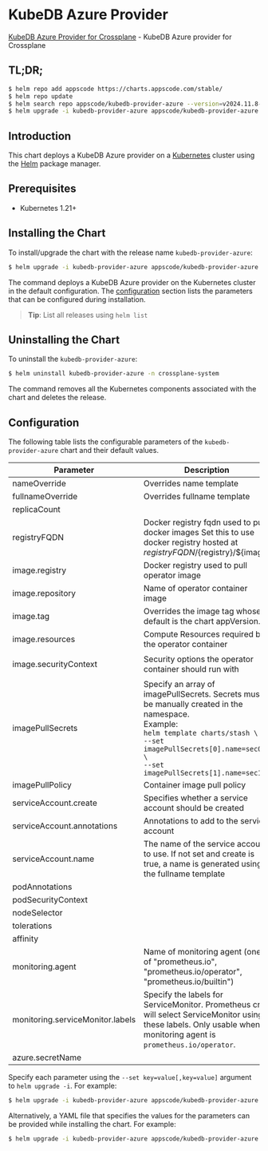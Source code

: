 # KubeDB Azure Provider

[KubeDB Azure Provider for Crossplane](https://github.com/kubedb/provider-azure) - KubeDB Azure provider for Crossplane

## TL;DR;

```bash
$ helm repo add appscode https://charts.appscode.com/stable/
$ helm repo update
$ helm search repo appscode/kubedb-provider-azure --version=v2024.11.8-rc.0
$ helm upgrade -i kubedb-provider-azure appscode/kubedb-provider-azure -n crossplane-system --create-namespace --version=v2024.11.8-rc.0
```

## Introduction

This chart deploys a KubeDB Azure provider on a [Kubernetes](http://kubernetes.io) cluster using the [Helm](https://helm.sh) package manager.

## Prerequisites

- Kubernetes 1.21+

## Installing the Chart

To install/upgrade the chart with the release name `kubedb-provider-azure`:

```bash
$ helm upgrade -i kubedb-provider-azure appscode/kubedb-provider-azure -n crossplane-system --create-namespace --version=v2024.11.8-rc.0
```

The command deploys a KubeDB Azure provider on the Kubernetes cluster in the default configuration. The [configuration](#configuration) section lists the parameters that can be configured during installation.

> **Tip**: List all releases using `helm list`

## Uninstalling the Chart

To uninstall the `kubedb-provider-azure`:

```bash
$ helm uninstall kubedb-provider-azure -n crossplane-system
```

The command removes all the Kubernetes components associated with the chart and deletes the release.

## Configuration

The following table lists the configurable parameters of the `kubedb-provider-azure` chart and their default values.

|            Parameter             |                                                                                                            Description                                                                                                             |                                                                                            Default                                                                                             |
|----------------------------------|------------------------------------------------------------------------------------------------------------------------------------------------------------------------------------------------------------------------------------|------------------------------------------------------------------------------------------------------------------------------------------------------------------------------------------------|
| nameOverride                     | Overrides name template                                                                                                                                                                                                            | <code>""</code>                                                                                                                                                                                |
| fullnameOverride                 | Overrides fullname template                                                                                                                                                                                                        | <code>""</code>                                                                                                                                                                                |
| replicaCount                     |                                                                                                                                                                                                                                    | <code>1</code>                                                                                                                                                                                 |
| registryFQDN                     | Docker registry fqdn used to pull docker images Set this to use docker registry hosted at ${registryFQDN}/${registry}/${image}                                                                                                     | <code>ghcr.io</code>                                                                                                                                                                           |
| image.registry                   | Docker registry used to pull operator image                                                                                                                                                                                        | <code>kubedb</code>                                                                                                                                                                            |
| image.repository                 | Name of operator container image                                                                                                                                                                                                   | <code>provider-azure</code>                                                                                                                                                                    |
| image.tag                        | Overrides the image tag whose default is the chart appVersion.                                                                                                                                                                     | <code>""</code>                                                                                                                                                                                |
| image.resources                  | Compute Resources required by the operator container                                                                                                                                                                               | <code>{}</code>                                                                                                                                                                                |
| image.securityContext            | Security options the operator container should run with                                                                                                                                                                            | <code>{"allowPrivilegeEscalation":false,"capabilities":{"drop":["ALL"]},"readOnlyRootFilesystem":true,"runAsNonRoot":true,"runAsUser":65534,"seccompProfile":{"type":"RuntimeDefault"}}</code> |
| imagePullSecrets                 | Specify an array of imagePullSecrets. Secrets must be manually created in the namespace. <br> Example: <br> `helm template charts/stash \` <br> `--set imagePullSecrets[0].name=sec0 \` <br> `--set imagePullSecrets[1].name=sec1` | <code>[]</code>                                                                                                                                                                                |
| imagePullPolicy                  | Container image pull policy                                                                                                                                                                                                        | <code>Always</code>                                                                                                                                                                            |
| serviceAccount.create            | Specifies whether a service account should be created                                                                                                                                                                              | <code>true</code>                                                                                                                                                                              |
| serviceAccount.annotations       | Annotations to add to the service account                                                                                                                                                                                          | <code>{}</code>                                                                                                                                                                                |
| serviceAccount.name              | The name of the service account to use. If not set and create is true, a name is generated using the fullname template                                                                                                             | <code>""</code>                                                                                                                                                                                |
| podAnnotations                   |                                                                                                                                                                                                                                    | <code>{}</code>                                                                                                                                                                                |
| podSecurityContext               |                                                                                                                                                                                                                                    | <code>{}</code>                                                                                                                                                                                |
| nodeSelector                     |                                                                                                                                                                                                                                    | <code>{}</code>                                                                                                                                                                                |
| tolerations                      |                                                                                                                                                                                                                                    | <code>[]</code>                                                                                                                                                                                |
| affinity                         |                                                                                                                                                                                                                                    | <code>{}</code>                                                                                                                                                                                |
| monitoring.agent                 | Name of monitoring agent (one of "prometheus.io", "prometheus.io/operator", "prometheus.io/builtin")                                                                                                                               | <code>""</code>                                                                                                                                                                                |
| monitoring.serviceMonitor.labels | Specify the labels for ServiceMonitor. Prometheus crd will select ServiceMonitor using these labels. Only usable when monitoring agent is `prometheus.io/operator`.                                                                | <code>{}</code>                                                                                                                                                                                |
| azure.secretName                 |                                                                                                                                                                                                                                    | <code>"azure-credential"</code>                                                                                                                                                                |


Specify each parameter using the `--set key=value[,key=value]` argument to `helm upgrade -i`. For example:

```bash
$ helm upgrade -i kubedb-provider-azure appscode/kubedb-provider-azure -n crossplane-system --create-namespace --version=v2024.11.8-rc.0 --set replicaCount=1
```

Alternatively, a YAML file that specifies the values for the parameters can be provided while
installing the chart. For example:

```bash
$ helm upgrade -i kubedb-provider-azure appscode/kubedb-provider-azure -n crossplane-system --create-namespace --version=v2024.11.8-rc.0 --values values.yaml
```
